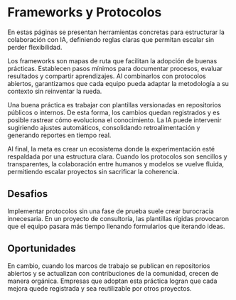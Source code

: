 # Frameworks y Protocolos

En estas páginas se presentan herramientas concretas para estructurar la colaboración con IA, definiendo reglas claras que permitan escalar sin perder flexibilidad.

Los frameworks son mapas de ruta que facilitan la adopción de buenas prácticas. Establecen pasos mínimos para documentar procesos, evaluar resultados y compartir aprendizajes. Al combinarlos con protocolos abiertos, garantizamos que cada equipo pueda adaptar la metodología a su contexto sin reinventar la rueda.

Una buena práctica es trabajar con plantillas versionadas en repositorios públicos o internos. De esta forma, los cambios quedan registrados y es posible rastrear cómo evoluciona el conocimiento. La IA puede intervenir sugiriendo ajustes automáticos, consolidando retroalimentación y generando reportes en tiempo real.

Al final, la meta es crear un ecosistema donde la experimentación esté respaldada por una estructura clara. Cuando los protocolos son sencillos y transparentes, la colaboración entre humanos y modelos se vuelve fluida, permitiendo escalar proyectos sin sacrificar la coherencia.

## Desafios

Implementar protocolos sin una fase de prueba suele crear burocracia innecesaria. En un proyecto de consultoría, las plantillas rígidas provocaron que el equipo pasara más tiempo llenando formularios que iterando ideas.

## Oportunidades

En cambio, cuando los marcos de trabajo se publican en repositorios abiertos y se actualizan con contribuciones de la comunidad, crecen de manera orgánica. Empresas que adoptan esta práctica logran que cada mejora quede registrada y sea reutilizable por otros proyectos.
